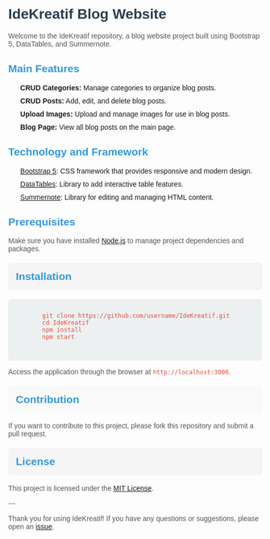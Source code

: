 <!DOCTYPE html>
<html lang="en">
<head>
  <meta charset="UTF-8">
  <meta name="viewport" content="width=device-width, initial-scale=1.0">
  <title>IdeKreatif Blog Website</title>
  <link rel="stylesheet" href="https://stackpath.bootstrapcdn.com/bootstrap/5.1.3/css/bootstrap.min.css">
  <style>
    body {
      font-family: 'Arial', sans-serif;
      margin: 40px;
    }
    h1 {
      color: #2c3e50;
    }
    h2 {
      color: #3498db;
    }
    p {
      color: #555;
    }
    pre {
      background-color: #ecf0f1;
      padding: 10px;
      border-radius: 5px;
    }
    code {
      color: #e74c3c;
    }
    ul {
      list-style-type: none;
    }
    li {
      margin-bottom: 10px;
    }
    .installation {
      background-color: #f5f5f5;
      padding: 15px;
      border-radius: 5px;
      margin-top: 20px;
    }
    .contribute {
      background-color: #f9f9f9;
      padding: 15px;
      border-radius: 5px;
      margin-top: 20px;
    }
    .license {
      background-color: #f5f5f5;
      padding: 15px;
      border-radius: 5px;
      margin-top: 20px;
    }
  </style>
</head>
<body>
  <div class="container">
    <h1>IdeKreatif Blog Website</h1>
    <p>Welcome to the IdeKreatif repository, a blog website project built using Bootstrap 5, DataTables, and Summernote.</p>
    <h2>Main Features</h2>
    <ul>
      <li><strong>CRUD Categories:</strong> Manage categories to organize blog posts.</li>
      <li><strong>CRUD Posts:</strong> Add, edit, and delete blog posts.</li>
      <li><strong>Upload Images:</strong> Upload and manage images for use in blog posts.</li>
      <li><strong>Blog Page:</strong> View all blog posts on the main page.</li>
    </ul>
    <h2>Technology and Framework</h2>
    <ul>
      <li><a href="https://getbootstrap.com/" target="_blank">Bootstrap 5</a>: CSS framework that provides responsive and modern design.</li>
      <li><a href="https://datatables.net/" target="_blank">DataTables</a>: Library to add interactive table features.</li>
      <li><a href="https://summernote.org/" target="_blank">Summernote</a>: Library for editing and managing HTML content.</li>
    </ul>
    <h2>Prerequisites</h2>
    <p>Make sure you have installed <a href="https://nodejs.org/" target="_blank">Node.js</a> to manage project dependencies and packages.</p>
    <h2 class="installation">Installation</h2>
    <pre>
      <code>
        git clone https://github.com/username/IdeKreatif.git
        cd IdeKreatif
        npm install
        npm start
      </code>
    </pre>
    <p>Access the application through the browser at <code>http://localhost:3000</code>.</p>
    <h2 class="contribute">Contribution</h2>
    <p>If you want to contribute to this project, please fork this repository and submit a pull request.</p>
    <h2 class="license">License</h2>
    <p>This project is licensed under the <a href="LICENSE" target="_blank">MIT License</a>.</p>
    <p>---</p>
    <p>Thank you for using IdeKreatif! If you have any questions or suggestions, please open an <a href="https://github.com/username/IdeKreatif/issues" target="_blank">issue</a>.</p>
  </div>
</body>
</html>